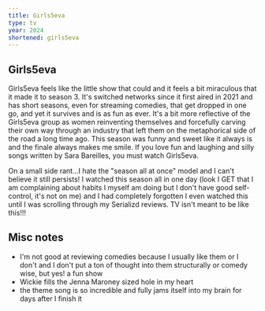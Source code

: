 ```yaml
---
title: Girls5eva
type: tv
year: 2024
shortened: girls5eva
---
```


## Girls5eva

Girls5eva feels like the little show that could and it feels a bit miraculous that it made it to season 3. It's switched networks since it first aired in 2021 and has short seasons, even for streaming comedies, that get dropped in one go, and yet it survives and is as fun as ever. It's a bit more reflective of the Girls5eva group as women reinventing themselves and forcefully carving their own way through an industry that left them on the metaphorical side of the road a long time ago. This season was funny and sweet like it always is and the finale always makes me smile. If you love fun and laughing and silly songs written by Sara Bareilles, you must watch Girls5eva.  
  
On a small side rant...I hate the "season all at once" model and I can't believe it still persists! I watched this season all in one day (look I GET that I am complaining about habits I myself am doing but I don't have good self-control, it's not on me) and I had completely forgotten I even watched this until I was scrolling through my Serializd reviews. TV isn't meant to be like this!!!  

## Misc notes
* I'm not good at reviewing comedies because I usually like them or I don't and I don't put a ton of thought into them structurally or comedy wise, but yes! a fun show
* Wickie fills the Jenna Maroney sized hole in my heart
* the theme song is so incredible and fully jams itself into my brain for days after I finish it


